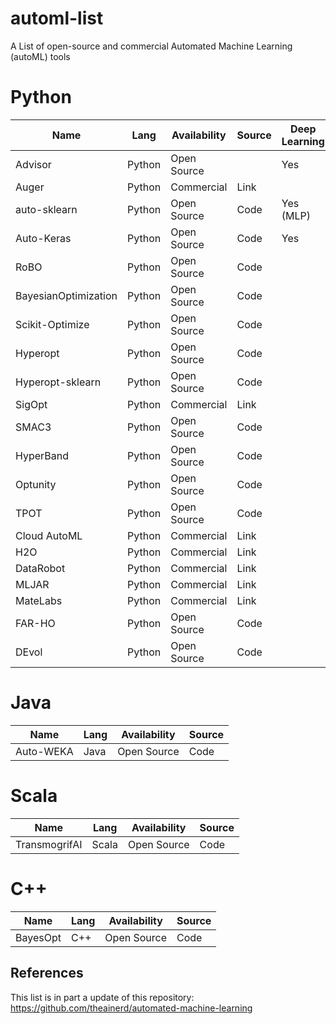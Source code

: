 # automl-list
A List of open-source and commercial Automated Machine Learning (autoML) tools 

# Python
|Name                  |Lang    |Availability | Source | Deep Learning | ML Tasks                 | Source |
| -------------------  | ------ | ----------- | ------ | ------------- | ----------------------   | ------ |
|Advisor               | Python | Open Source || Yes           | Classification/Regression| <a href="http://www.georgemendonca.com.br" target="_blank">github</a>
|Auger                 | Python | Commercial  | Link   |
|auto-sklearn          | Python | Open Source | Code   | Yes (MLP)  | Classification/Regression |
|Auto-Keras            | Python | Open Source | Code   | Yes        | Classification/Regression |
|RoBO                  | Python | Open Source | Code
|BayesianOptimization  | Python | Open Source | Code
|Scikit-Optimize       | Python | Open Source | Code
|Hyperopt              | Python | Open Source | Code   |
|Hyperopt-sklearn      | Python | Open Source | Code   | 
|SigOpt                | Python | Commercial  | Link   |
|SMAC3                 | Python | Open Source | Code   |
|HyperBand             | Python | Open Source | Code
|Optunity              | Python | Open Source | Code
|TPOT                  | Python | Open Source | Code
|Cloud AutoML          | Python | Commercial  | Link
|H2O                   | Python | Commercial  | Link
|DataRobot             | Python | Commercial  | Link
|MLJAR                 | Python | Commercial  | Link
|MateLabs              | Python | Commercial  | Link
|FAR-HO                | Python | Open Source | Code
|DEvol                 | Python | Open Source | Code


# Java 
|Name                  |Lang    |Availability | Source |
| -------------------  | ------ | ----------- | ------ |
Auto-WEKA             | Java   | Open Source | Code

# Scala 
|Name                  |Lang    |Availability | Source |
| -------------------  | ------ | ----------- | ------ |
TransmogrifAI         | Scala  | Open Source | Code

# C++
|Name                  |Lang    |Availability | Source |
| -------------------  | ------ | ----------- | ------ |
BayesOpt              | C++    | Open Source | Code


## References
This list is in part a update of this repository: https://github.com/theainerd/automated-machine-learning
